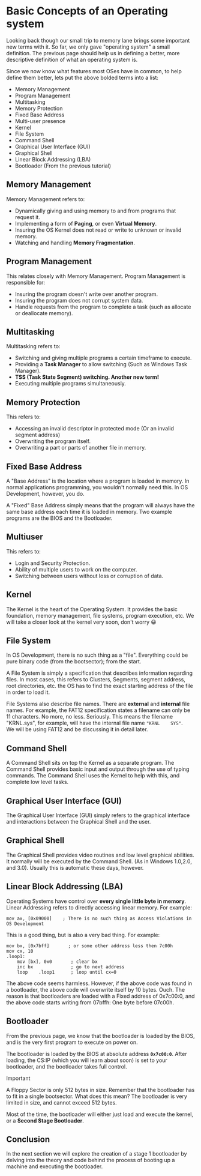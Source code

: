 # Basic Concepts of an Operating system

Looking back though our small trip to memory lane brings some important new terms with it. So far, we only gave "operating system" a small definition. The previous page should help us in defining a better, more descriptive definition of what an operating system is.

Since we now know what features most OSes have in common, to help define them better, lets put the above bolded terms into a list:

- Memory Management
- Program Management
- Multitasking
- Memory Protection
- Fixed Base Address
- Multi-user presence
- Kernel
- File System
- Command Shell
- Graphical User Interface (GUI)
- Graphical Shell
- Linear Block Addressing (LBA)
- Bootloader (From the previous tutorial)

## Memory Management

Memory Management refers to:

- Dynamically giving and using memory to and from programs that request it.
- Implementing a form of **Paging**, or even **Virtual Memory**.
- Insuring the OS Kernel does not read or write to unknown or invalid memory.
- Watching and handling **Memory Fragmentation**.

## Program Management

This relates closely with Memory Management. Program Management is responsible for:

- Insuring the program doesn't write over another program.
- Insuring the program does not corrupt system data.
- Handle requests from the program to complete a task (such as allocate or deallocate memory).

## Multitasking

Multitasking refers to:

- Switching and giving multiple programs a certain timeframe to execute.
- Providing a **Task Manager** to allow switching (Such as Windows Task Manager).
- **TSS (Task State Segment) switching. Another new term!**
- Executing multiple programs simultaneously.

## Memory Protection

This refers to:

- Accessing an invalid descriptor in protected mode (Or an invalid segment address)
- Overwriting the program itself.
- Overwriting a part or parts of another file in memory.

## Fixed Base Address

A "Base Address" is the location where a program is loaded in memory. In normal applications programming, you wouldn't normally need this. In OS Development, however, you do.

A "Fixed" Base Address simply means that the program will always have the same base address each time it is loaded in memory. Two example programs are the BIOS and the Bootloader.

## Multiuser

This refers to:

- Login and Security Protection.
- Ability of multiple users to work on the computer.
- Switching between users without loss or corruption of data.

## Kernel

The Kernel is the heart of the Operating System. It provides the basic foundation, memory management, file systems, program execution, etc. We will take a closer look at the kernel very soon, don't worry 😀

## File System

In OS Development, there is no such thing as a "file". Everything could be pure binary code (from the bootsector); from the start.

A File System is simply a specification that describes information regarding files. In most cases, this refers to Clusters, Segments, segment address, root directories, etc. the OS has to find the exact starting address of the file in order to load it.

File Systems also describe file names. There are **external** and **internal** file names. For example, the FAT12 specification states a filename can only be 11 characters. No more, no less. Seriously. This means the filename "KRNL.sys", for example, will have the internal file name `"KRNL    SYS"`.  
We will be using FAT12 and be discussing it in detail later.

## Command Shell

A Command Shell sits on top the Kernel as a separate program. The Command Shell provides basic input and output through the use of typing commands. The Command Shell uses the Kernel to help with this, and complete low level tasks.

## Graphical User Interface (GUI)

The Graphical User Interface (GUI) simply refers to the graphical interface and interactions between the Graphical Shell and the user.

## Graphical Shell

The Graphical Shell provides video routines and low level graphical abilities. It normally will be executed by the Command Shell. (As in Windows 1.0,2.0, and 3.0). Usually this is automatic these days, however.

## Linear Block Addressing (LBA)

Operating Systems have control over **every single little byte in memory**. Linear Addressing refers to directly accessing linear memory.
For example:

```armasm
mov ax, [0x09000]    ; There is no such thing as Access Violations in OS Development
```

This is a good thing, but is also a very bad thing. For example:

```armasm
mov bx, [0x7bff]       ; or some other address less then 7c00h
mov cx, 10
.loop1:
    mov [bx], 0x0       ; clear bx
    inc bx              ; go to next address
    loop    .loop1      ; loop until cx=0
```

The above code seems harmless. However, if the above code was found in a bootloader, the above code will overwrite itself by 10 bytes. Ouch. The reason is that bootloaders are loaded with a Fixed address of 0x7c00:0, and the above code starts writing from 07bffh: One byte before 07c00h.

## Bootloader

From the previous page, we know that the bootloader is loaded by the BIOS, and is the very first program to execute on power on.

The bootloader is loaded by the BIOS at absolute address **`0x7c00:0`**. After loading, the CS:IP (which you will learn about soon) is set to your bootloader, and the bootloader takes full control.

> [!IMPORTANT]
> A Floppy Sector is only 512 bytes in size. Remember that the bootloader has to fit in a single bootsector. What does this mean? The bootloader is very limited in size, and cannot exceed 512 bytes.

Most of the time, the bootloader will either just load and execute the kernel, or a **Second Stage Bootloader**.

## Conclusion

In the next section we will explore the creation of a stage 1 bootloader by delving into the theory and code behind the process of booting up a machine and executing the bootloader.
